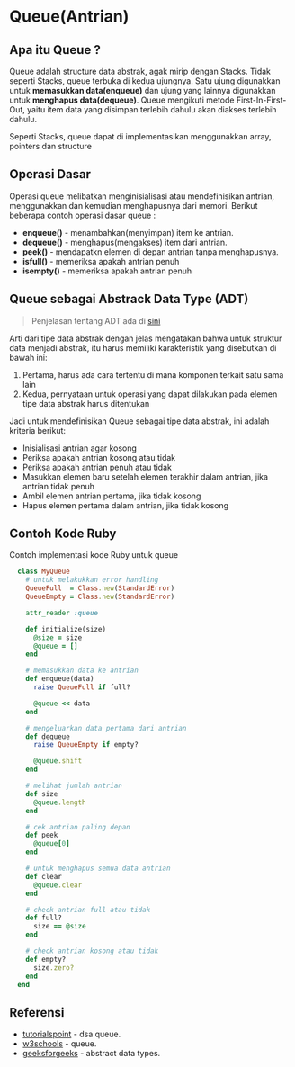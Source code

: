 # Queue(Antrian)

## Apa itu Queue ?
Queue adalah structure data abstrak, agak mirip dengan Stacks. Tidak seperti Stacks, 
queue terbuka di kedua ujungnya. Satu ujung digunakkan untuk **memasukkan data(enqueue)**
 dan ujung yang lainnya digunakkan untuk **menghapus data(dequeue)**. Queue mengikuti 
 metode First-In-First-Out, yaitu item data yang disimpan terlebih dahulu akan diakses 
 terlebih dahulu.
 
 Seperti Stacks, queue dapat di implementasikan menggunakkan array, pointers dan 
 structure
 
 ## Operasi Dasar
 Operasi queue melibatkan menginisialisasi atau mendefinisikan antrian, menggunakkan 
 dan kemudian menghapusnya dari memori. 
 Berikut beberapa contoh operasi dasar queue :
   * **enqueue()** - menambahkan(menyimpan) item ke antrian.
   * **dequeue()** - menghapus(mengakses) item dari antrian.
   * **peek()** - mendapatkn elemen di depan antrian tanpa menghapusnya.
   * **isfull()** - memeriksa apakah antrian penuh
   * **isempty()** - memeriksa apakah antrian penuh

## Queue sebagai Abstrack Data Type (ADT)

> Penjelasan tentang ADT ada di [sini](https://www.geeksforgeeks.org/abstract-data-types/)  

Arti dari tipe data abstrak dengan jelas mengatakan bahwa untuk struktur data menjadi abstrak, itu harus memiliki karakteristik yang disebutkan di bawah ini:

1. Pertama, harus ada cara tertentu di mana komponen terkait satu sama lain
2. Kedua, pernyataan untuk operasi yang dapat dilakukan pada elemen tipe data abstrak harus ditentukan

Jadi untuk mendefinisikan Queue sebagai tipe data abstrak, ini adalah kriteria berikut:
 * Inisialisasi antrian agar kosong
 * Periksa apakah antrian kosong atau tidak
 * Periksa apakah antrian penuh atau tidak
 * Masukkan elemen baru setelah elemen terakhir dalam antrian, jika antrian tidak penuh
 * Ambil elemen antrian pertama, jika tidak kosong
 * Hapus elemen pertama dalam antrian, jika tidak kosong

## Contoh Kode Ruby
Contoh implementasi kode Ruby untuk queue
```ruby
  class MyQueue
    # untuk melakukkan error handling
    QueueFull  = Class.new(StandardError)
    QueueEmpty = Class.new(StandardError)

    attr_reader :queue

    def initialize(size)
      @size = size
      @queue = []
    end

    # memasukkan data ke antrian
    def enqueue(data)
      raise QueueFull if full?

      @queue << data
    end

    # mengeluarkan data pertama dari antrian
    def dequeue
      raise QueueEmpty if empty?

      @queue.shift
    end

    # melihat jumlah antrian
    def size
      @queue.length
    end

    # cek antrian paling depan
    def peek
      @queue[0]
    end

    # untuk menghapus semua data antrian
    def clear
      @queue.clear
    end

    # check antrian full atau tidak
    def full?
      size == @size
    end

    # check antrian kosong atau tidak
    def empty?
      size.zero?
    end
  end
```

## Referensi
* [tutorialspoint](https://www.tutorialspoint.com/data_structures_algorithms/dsa_queue.htm) - dsa queue.
* [w3schools](https://www.w3schools.in/data-structures-tutorial/queue/) - queue.
* [geeksforgeeks](https://www.geeksforgeeks.org/abstract-data-types/) - abstract data types.

